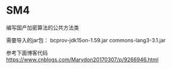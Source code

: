 # SM4
编写国产加密算法的公共方法类

需要导入的jar包：
bcprov-jdk15on-1.59.jar
commons-lang3-3.1.jar

参考下面博客代码
https://www.cnblogs.com/Marydon20170307/p/9266946.html
